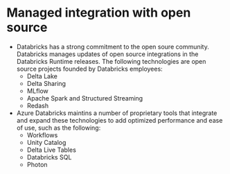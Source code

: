 # Managed integration with open source
- Databricks has a strong commitment to the open soure community. Databricks manages updates of open source integrations in the Databricks Runtime releases. The following technologies are open source projects founded by Databricks employees:
    - Delta Lake
    - Delta Sharing
    - MLflow
    - Apache Spark and Structured Streaming
    - Redash
- Azure Databricks maintins a number of proprietary tools that integrate and expand these technologies to add optimized performance and ease of use, such as the following:
    - Workflows
    - Unity Catalog
    - Delta Live Tables
    - Databricks SQL
    - Photon